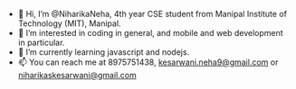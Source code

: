 - 👋 Hi, I’m @NiharikaNeha, 4th year CSE student from Manipal Institute of Technology (MIT), Manipal.
- 👀 I’m interested in coding in general, and mobile and web development in particular.
- 🌱 I’m currently learning javascript and nodejs.
- 📫 You can reach me at 8975751438, kesarwani.neha9@gmail.com or niharikaskesarwani@gmail.com

<!---
NiharikaNeha/NiharikaNeha is a ✨ special ✨ repository because its `README.md` (this file) appears on your GitHub profile.
You can click the Preview link to take a look at your changes.
--->
